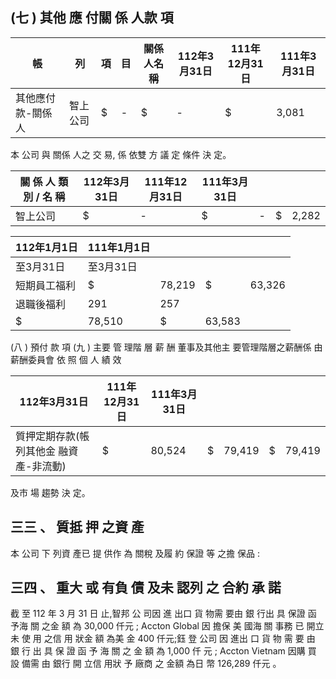 
## (七 ) 其他 應 付關 係 人款 項

| 帳                 | 列       | 項   | 目   | 關係人名稱   | 112年3月31日   | 111年12月31日   | 111年3月31日   |
|--------------------|----------|------|------|--------------|----------------|-----------------|----------------|
| 其他應付款-關係人 | 智上公司 | $    | -    | $            | -              | $               | 3,081          |

 本 公司 與 關係 人之 交 易, 係 依雙 方 議 定 條件 決 定。

| 關 係 人 類 別 / 名 稱   | 112年3月31日   | 111年12月31日   | 111年3月31日   |    |    |       |
|---------------------------|----------------|-----------------|----------------|----|----|-------|
| 智上公司                  | $              | -               | $              | -  | $  | 2,282 |

| 112年1月1日   | 111年1月1日   |        |        |        |
|---------------|---------------|--------|--------|--------|
| 至3月31日     | 至3月31日     |        |        |        |
| 短期員工福利  | $             | 78,219 | $      | 63,326 |
| 退職後福利    | 291           | 257    |        |        |
| $             | 78,510        | $      | 63,583 |        |

(八 ) 預付 款 項 (九 ) 主要 管 理階 層 薪 酬 董事及其他主 要管理階層之薪酬係 由薪酬委員會 依 照 個 人 績 效

| 112年3月31日                              | 111年12月31日   | 111年3月31日   |    |        |    |        |
|-------------------------------------------|-----------------|----------------|----|--------|----|--------|
| 質押定期存款(帳列其他金 融資產-非流動) | $               | 80,524         | $  | 79,419 | $  | 79,419 |

及市 場 趨勢 決 定。

## 三三 、 質抵 押 之資 產

 本 公司 下 列資 產已 提 供作 為 關稅 及履 約 保證 等 之擔 保品 :

## 三四 、 重大 或 有負 債 及未 認列 之 合約 承 諾

 截 至 112 年 3 月 31 日 止,智邦 公 司因 進 出口 貨 物需 要由 銀 行出 具 保證 函 予海 關 之金 額 為 30,000 仟元 ; Accton Global 因 擔保 美 國海 關 事務 已 開立 未 使 用 之信 用 狀金 額 為美 金 400 仟元;鈺 登 公司 因 進出 口 貨 物 需 要 由 銀 行 出 具 保 證 函 予 海 關 之 金 額 為 1,000 仟 元 ; Accton Vietnam 因購 買 設 備需 由 銀行 開 立信 用狀 予 廠商 之 金額 為日 幣 126,289 仟元 。
